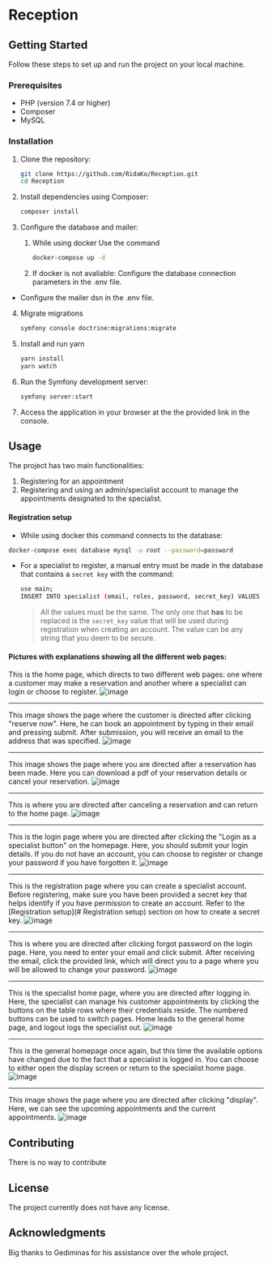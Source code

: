 # Reception

## Getting Started

Follow these steps to set up and run the project on your local machine.

### Prerequisites

- PHP (version 7.4 or higher)
- Composer
- MySQL

### Installation

1. Clone the repository:

    ```bash
    git clone https://github.com/RidaKo/Reception.git
    cd Reception
    ```

2. Install dependencies using Composer:

    ```bash
    composer install
    ```

3. Configure the database and mailer:
    1. While using docker
       Use the command
       ```bash
       docker-compose up -d
       ```

    2. If docker is not avaliable:
       Configure the database connection parameters in the .env file.

- Configure the mailer dsn in the .env file.

4. Migrate migrations
   ```bash
   symfony console doctrine:migrations:migrate
   ```
6. Install and run yarn
   ```bash
   yarn install
   yarn watch
   ```

7. Run the Symfony development server:

    ```bash
    symfony server:start
    ```

8. Access the application in your browser at the the provided link in the console.

## Usage

The project has two main functionalities:
1) Registering for an appointment
2) Registering and using an admin/specialist account to manage the appointments designated to the specialist.

#### Registration setup
- While using docker this command connects to the database: 
```bash
docker-compose exec database mysql -u root --password=password
```
- For a specialist to register, a manual entry must be made in the database that contains a `secret key` with the command:
  ```bash
  use main;
  INSERT INTO specialist (email, roles, password, secret_key) VALUES ('','[]','','secret_key');
  ```
  > All the values must be the same. The only one that **has** to be replaced is the `secret_key` value that will be used during registration when creating an account. The value can be any string that you deem to be secure.


#### Pictures with explanations showing all the different web pages:
This is the home page, which directs to two different web pages: one where a customer may make a reservation and another where a specialist can login or choose to register.
![image](https://github.com/RidaKo/Reception/assets/113443126/b2cdf6d8-d215-448d-8cd5-ef4b97aa28cf)

---
This image shows the page where the customer is directed after clicking "reserve now". Here, he can book an appointment by typing in their email and pressing submit. After submission, you will receive an email to the address that was specified.
![image](https://github.com/RidaKo/Reception/assets/113443126/d221cdbc-7683-4fe8-bb8d-bfa61a2af2c6)

---
This image shows the page where you are directed after a reservation has been made. Here you can download a pdf of your reservation details or cancel your reservation.
![image](https://github.com/RidaKo/Reception/assets/113443126/e646d832-0a43-4967-8b30-72ec99203830)

---
This is where you are directed after canceling a reservation and can return to the home page.
![image](https://github.com/RidaKo/Reception/assets/113443126/8e4c9fda-33c1-4d84-8cc7-1c4ee0c01950)

---
This is the login page where you are directed after clicking the "Login as a specialist button" on the homepage. Here, you should submit your login details. If you do not have an account, you can choose to register or change your password if you have forgotten it.
![image](https://github.com/RidaKo/Reception/assets/113443126/b08ece9e-b60a-4393-81b5-b848d39f45ad)

---
This is the registration page where you can create a specialist account. Before registering, make sure you have been provided a secret key that helps identify if you have permission to create an account. Refer to the [Registration setup](# Registration setup) section on how to create a secret key.
![image](https://github.com/RidaKo/Reception/assets/113443126/9f4f5227-1f99-4ff6-8951-8a8d12d5a77c)

---
This is where you are directed after clicking forgot password on the login page. Here, you need to enter your email and click submit. After receiving the email, click the provided link, which will direct you to a page where you will be allowed to change your password.
![image](https://github.com/RidaKo/Reception/assets/113443126/abae7f25-636f-49c5-a4ed-8abfb9e3000b)

---
This is the specialist home page, where you are directed after logging in. Here, the specialist can manage his customer appointments by clicking the buttons on the table rows where their credentials reside. The numbered buttons can be used to switch pages. Home leads to the general home page, and logout logs the specialist out.
![image](https://github.com/RidaKo/Reception/assets/113443126/70c6d89f-4bd7-4092-b940-703307354888)

---
This is the general homepage once again, but this time the available options have changed due to the fact that a specialist is logged in. You can choose to either open the display screen or return to the specialist home page.
![image](https://github.com/RidaKo/Reception/assets/113443126/99a08c5a-1a5c-40eb-8700-0b6a8fd247de)

---
This image shows the page where you are directed after clicking "display". Here, we can see the upcoming appointments and the current appointments.
![image](https://github.com/RidaKo/Reception/assets/113443126/ae3a372d-774d-4443-a202-088e391bbba6)


## Contributing
There is no way to contribute

## License
The project currently does not have any license.

## Acknowledgments
Big thanks to Gediminas for his assistance over the whole project.

